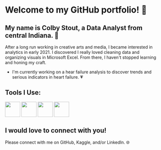 # Welcome to my GitHub portfolio! :wave:

## My name is Colby Stout, a Data Analyst from central Indiana. :corn:

After a long run working in creative arts and media, I became interested in analytics in early 2021. I discovered I really loved cleaning data and organizing visuals in Microsoft Excel. From there, I haven't stopped learning and honing my craft.

- I'm currently working on a hear failure analysis to discover trends and serious indicators in heart failure. :heartpulse:

## Tools I Use:

<img src="https://user-images.githubusercontent.com/103079066/191541985-8430401f-14f2-4c0f-a3cd-5646e47e5bcd.png" width="50" height="50">   <img src="https://user-images.githubusercontent.com/103079066/191542984-8d1a05b9-eec5-4d07-95cd-0023b531c3a0.png" width="50" height="50">   <img src="https://user-images.githubusercontent.com/103079066/191542352-2df6648b-a12c-4069-8084-863ca4c50c2c.png" width="50" height="50">   <img src="https://user-images.githubusercontent.com/103079066/191543233-2cb47971-1feb-4922-8e0b-ec70d5b43221.png" width="50" height="50">

## I would love to connect with you!

Please connect with me on GitHub, Kaggle, and/or LinkedIn. :globe_with_meridians:
